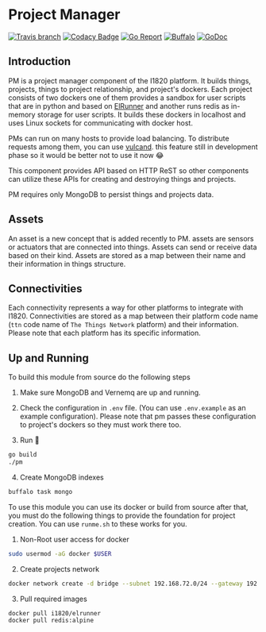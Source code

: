 # Project Manager
[![Travis branch](https://img.shields.io/travis/com/I1820/pm/master.svg?style=flat-square)](https://travis-ci.com/I1820/pm)
[![Codacy Badge](https://api.codacy.com/project/badge/Grade/7dd562018dbc45f4a069c12c48195add)](https://www.codacy.com/app/i1820/pm?utm_source=github.com&amp;utm_medium=referral&amp;utm_content=I1820/pm&amp;utm_campaign=Badge_Grade)
[![Go Report](https://goreportcard.com/badge/github.com/I1820/pm?style=flat-square)](https://goreportcard.com/report/github.com/I1820/pm)
[![Buffalo](https://img.shields.io/badge/powered%20by-buffalo-blue.svg?style=flat-square)](http://gobuffalo.io)
[![GoDoc](https://img.shields.io/badge/godoc-reference-blue.svg?style=flat-square)](https://godoc.org/github.com/I1820/pm)


## Introduction
PM is a project manager component of the I1820 platform.
It builds things, projects, things to project relationship, and project's dockers.
Each project consists of two dockers one of them provides a sandbox for user scripts that are in python and based on [ElRunner](https://github.com/I1820/ElRunner) and another
runs redis as in-memory storage for user scripts.
It builds these dockers in localhost and uses Linux sockets for communicating with docker host.

PMs can run on many hosts to provide load balancing. To distribute requests among them, you can use [vulcand](https://vulcand.readthedocs.io/en/latest/quickstart.html#quick-start). this feature still in development phase so it would be better not to use it now :joy:

This component provides API based on HTTP ReST so other components can utilize these APIs for creating and destroying things and projects.

PM requires only MongoDB to persist things and projects data.

## Assets
An asset is a new concept that is added recently to PM. assets are sensors or actuators that are connected into things.
Assets can send or receive data based on their kind.
Assets are stored as a map between their name and their information in things structure.

## Connectivities
Each connectivity represents a way for other platforms to integrate with I1820.
Connectivities are stored as a map between their platform code name (`ttn` code name of `The Things Network` platform)
and their information. Please note that each platform has its specific information.

## Up and Running
To build this module from source do the following steps

1. Make sure MongoDB and Vernemq are up and running.

2. Check the configuration in `.env` file. (You can use `.env.example` as an example configuration).
Please note that pm passes these configuration to project's dockers so they must work there too.

3. Run :runner:
```sh
go build
./pm
```

4. Create MongoDB indexes
```sh
buffalo task mongo
```

To use this module you can use its docker or build from source
after that, you must do the following things to provide the foundation for project creation.
You can use `runme.sh` to these works for you.

1. Non-Root user access for docker
```sh
sudo usermod -aG docker $USER
```

2. Create projects network
```sh
docker network create -d bridge --subnet 192.168.72.0/24 --gateway 192.168.72.1 i1820
```

3. Pull required images
```sh
docker pull i1820/elrunner
docker pull redis:alpine
```
